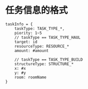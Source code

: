 # 任务信息的格式
    taskInfo = {
        taskType: TASK_TYPE_*,
        piority: 1~5
        // taskType == TASK_TYPE_HAUL
        target: id
        resourceType: RESOURCE_*
        amount: #amount

        // taskType == TASK_TYPE_BUILD
        structureType: STRUCTURE_*
        x: #x
        y: #y
        room: roomName
    }